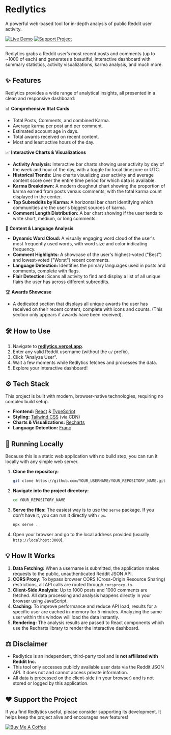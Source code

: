# Redlytics

A powerful web-based tool for in-depth analysis of public Reddit user activity.

[![Live Demo](https://img.shields.io/badge/Live%20Demo-redlytics.vercel.app-brightgreen?style=for-the-badge&logo=vercel)](https://redlytics.vercel.app/)
[![Support Project](https://img.shields.io/badge/Support-Buy%20Me%20a%20Coffee-orange?style=for-the-badge&logo=buy-me-a-coffee)](https://www.buymeacoffee.com/donatetochetan)

---

Redlytics grabs a Reddit user’s most recent posts and comments (up to ~1000 of each) and generates a beautiful, interactive dashboard with summary statistics, activity visualizations, karma analysis, and much more.

## ✨ Features

Redlytics provides a wide range of analytical insights, all presented in a clean and responsive dashboard:

📊 **Comprehensive Stat Cards**

- Total Posts, Comments, and combined Karma.
- Average karma per post and per comment.
- Estimated account age in days.
- Total awards received on recent content.
- Most and least active hours of the day.

📈 **Interactive Charts & Visualizations**

- **Activity Analysis:** Interactive bar charts showing user activity by day of the week and hour of the day, with a toggle for local timezone or UTC.
- **Historical Trends:** Line charts visualizing user activity and average content score over the entire time period for which data is available.
- **Karma Breakdown:** A modern doughnut chart showing the proportion of karma earned from posts versus comments, with the total karma count displayed in the center.
- **Top Subreddits by Karma:** A horizontal bar chart identifying which communities are the user's biggest sources of karma.
- **Comment Length Distribution:** A bar chart showing if the user tends to write short, medium, or long comments.

🧠 **Content & Language Analysis**

- **Dynamic Word Cloud:** A visually engaging word cloud of the user's most frequently used words, with word size and color indicating frequency.
- **Comment Highlights:** A showcase of the user's highest-voted ("Best") and lowest-voted ("Worst") recent comments.
- **Language Detection:** Identifies the primary languages used in posts and comments, complete with flags.
- **Flair Detection:** Scans all activity to find and display a list of all unique flairs the user has across different subreddits.

🏆 **Awards Showcase**

- A dedicated section that displays all unique awards the user has received on their recent content, complete with icons and counts. (This section only appears if awards have been received).

## 🛠️ How to Use

1. Navigate to **[redlytics.vercel.app](https://redlytics.vercel.app/)**.
2. Enter any valid Reddit username (without the `u/` prefix).
3. Click "Analyze User".
4. Wait a few moments while Redlytics fetches and processes the data.
5. Explore your interactive dashboard!

## ⚙️ Tech Stack

This project is built with modern, browser-native technologies, requiring no complex build setup.

- **Frontend:** [React](https://reactjs.org/) & [TypeScript](https://www.typescriptlang.org/)
- **Styling:** [Tailwind CSS](https://tailwindcss.com/) (via CDN)
- **Charts & Visualizations:** [Recharts](https://recharts.org/)
- **Language Detection:** [Franc](https://github.com/wooorm/franc)

## 🔧 Running Locally

Because this is a static web application with no build step, you can run it locally with any simple web server.

1. **Clone the repository:**

    ```bash
    git clone https://github.com/YOUR_USERNAME/YOUR_REPOSITORY_NAME.git
    ```

2. **Navigate into the project directory:**

    ```bash
    cd YOUR_REPOSITORY_NAME
    ```

3. **Serve the files:**
    The easiest way is to use the `serve` package. If you don't have it, you can run it directly with `npx`.

    ```bash
    npx serve .
    ```

4. Open your browser and go to the local address provided (usually `http://localhost:3000`).

## 💡 How It Works

1. **Data Fetching:** When a username is submitted, the application makes requests to the public, unauthenticated Reddit JSON API.
2. **CORS Proxy:** To bypass browser CORS (Cross-Origin Resource Sharing) restrictions, all API calls are routed through `corsproxy.io`.
3. **Client-Side Analysis:** Up to 1000 posts and 1000 comments are fetched. All data processing and analysis happens directly in your browser using JavaScript.
4. **Caching:** To improve performance and reduce API load, results for a specific user are cached in-memory for 5 minutes. Analyzing the same user within this window will load the data instantly.
5. **Rendering:** The analysis results are passed to React components which use the Recharts library to render the interactive dashboard.

## ⚖️ Disclaimer

- Redlytics is an independent, third-party tool and is **not affiliated with Reddit Inc.**
- This tool only accesses publicly available user data via the Reddit JSON API. It does not and cannot access private information.
- All data is processed on the client-side (in your browser) and is not stored or logged by this application.

## ❤️ Support the Project

If you find Redlytics useful, please consider supporting its development. It helps keep the project alive and encourages new features!

[![Buy Me A Coffee](https://cdn.buymeacoffee.com/buttons/v2/default-yellow.png)](https://www.buymeacoffee.com/donatetochetan)
